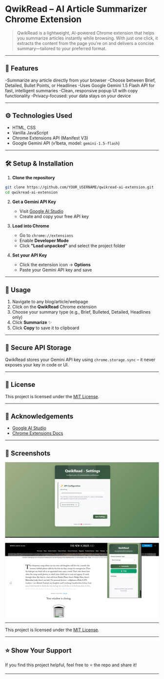 # QwikRead – AI Article Summarizer Chrome Extension

> QwikRead is a lightweight, AI-powered Chrome extension that helps you summarize articles instantly while browsing. With just one click, it extracts the content from the page you're on and delivers a concise summary—tailored to your preferred format.

---

## 🚀 Features

-Summarize any article directly from your browser
-Choose between Brief, Detailed, Bullet Points, or Headlines
-Uses Google Gemini 1.5 Flash API for fast, intelligent summaries
-Clean, responsive popup UI with copy functionality
-Privacy-focused: your data stays on your device

---

## ⚙️ Technologies Used

- HTML, CSS
- Vanilla JavaScript
- Chrome Extensions API (Manifest V3)
- Google Gemini API (v1beta, model: `gemini-1.5-flash`)

---

## 🛠️ Setup & Installation

1. **Clone the repository**

```bash
git clone https://github.com/YOUR_USERNAME/qwikread-ai-extension.git
cd qwikread-ai-extension
```

2. **Get a Gemini API Key**

   - Visit [Google AI Studio](https://makersuite.google.com/app/apikey)
   - Create and copy your free API key

3. **Load into Chrome**

   - Go to `chrome://extensions`
   - Enable **Developer Mode**
   - Click **"Load unpacked"** and select the project folder

4. **Set your API Key**
   - Click the extension icon → **Options**
   - Paste your Gemini API key and save

---

## 🧪 Usage

1. Navigate to any blog/article/webpage
2. Click on the **QwikRead** Chrome extension
3. Choose your summary type (e.g., Brief, Bulleted, Detailed, Headlines only)
4. Click **Summarize** ✨
5. Click **Copy** to save it to clipboard

---

## 🔐 Secure API Storage

QwikRead stores your Gemini API key using `chrome.storage.sync` – it never exposes your key in code or UI.

---

## 📄 License

This project is licensed under the [MIT License](LICENSE).

---

## 🙌 Acknowledgements

- [Google AI Studio](https://makersuite.google.com/)
- [Chrome Extensions Docs](https://developer.chrome.com/docs/extensions/)

---

## 📸 Screenshots

![Options](screenshots/options_page.png)

![Popup](screenshots/popup_page.png)

---

This project is licensed under the [MIT License](./LICENSE).

---

## ⭐️ Show Your Support

If you find this project helpful, feel free to ⭐️ the repo and share it!

---
